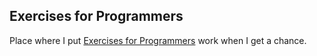 Exercises for Programmers
-------------------------

Place where I put [Exercises for Programmers](https://pragprog.com/book/bhwb/exercises-for-programmers) work when I get a chance.

